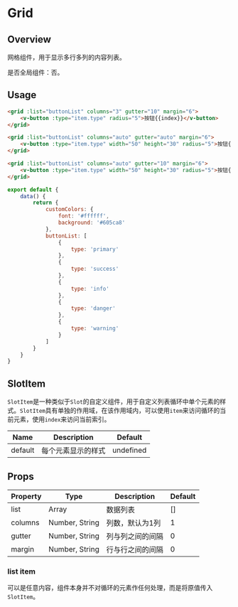 # Grid

## Overview

网格组件，用于显示多行多列的内容列表。

是否全局组件：否。

## Usage

```html
<grid :list="buttonList" columns="3" gutter="10" margin="6">
    <v-button :type="item.type" radius="5">按钮{{index}}</v-button>
</grid>

<grid :list="buttonList" columns="auto" gutter="auto" margin="6">
    <v-button :type="item.type" width="50" height="30" radius="5">按钮{{index}}</v-button>
</grid>

<grid :list="buttonList" columns="auto" gutter="10" margin="6">
    <v-button :type="item.type" width="50" height="30" radius="5">按钮{{index}}</v-button>
</grid>
```

```javascript
export default {
    data() {
        return {
            customColors: {
                font: '#ffffff',
                background: '#605ca8'
            },
            buttonList: [
                {
                    type: 'primary'
                },
                {
                    type: 'success'
                },
                {
                    type: 'info'
                },
                {
                    type: 'danger'
                },
                {
                    type: 'warning'
                }
            ]
        }
    }
}
```

## SlotItem

`SlotItem`是一种类似于`Slot`的自定义组件，用于自定义列表循环中单个元素的样式。`SlotItem`具有单独的作用域，在该作用域内，可以使用`item`来访问循环的当前元素，使用`index`来访问当前索引。

| Name | Description | Default |
| ----- | ----- | ----- |
| default | 每个元素显示的样式 | undefined |

## Props

| Property | Type | Description | Default |
| ----- | ----- | ----- | ----- |
| list | Array | 数据列表 | [] |
| columns | Number, String | 列数，默认为1列 | 1 |
| gutter | Number, String | 列与列之间的间隔 | 0 |
| margin | Number, String | 行与行之间的间隔 | 0 |

### list item

可以是任意内容，组件本身并不对循环的元素作任何处理，而是将原值传入`SlotItem`。